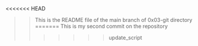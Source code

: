<<<<<<< HEAD
>> This is the README file of the main branch of 0x03-git directory
=======
>> This is my second commit on the repository
>>>>>>> update_script
